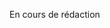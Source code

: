 <!--
S93V, S94V, S95V
93
  Un site peut être légalement utilisé si :

les maires concernés ont été avisés 3
les propriétaires de terrains ont donné leur autorisation 3
il est déclaré en préfecture (décollage et atterrissage) -6
le président du club local a donné son accord -6

94
Avant d'ouvrir un site, vous devez vous assurer que :

le district aéronautique a donné son accord -6
le maire de la commune a été avisé 3
les propriétaires des aires de décollage et d'atterrissage ont donné leur accord 3


 95
 La réglementation des sites prévoit :
 
 la déclaration en préfecture avec plan de vol-6

la déclaration en mairie avec dépose d'un plan de vol-6

les autorisations des propriétaires des aires de décollage et d'atterrissage et l'avis des maires des communes concernées 6
 
-->

En cours de rédaction



